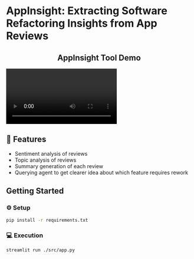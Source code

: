 # AppInsight: Extracting Software Refactoring Insights from App Reviews
<h2 align="center"> AppInsight Tool Demo </h2>
<video src="https://github.com/svk-cu-nlp/AppInsight/assets/96056131/b00e1ea7-e494-43c6-8693-2ea195730065"></video>


## 🔗 Features
- Sentiment analysis of reviews
- Topic analysis of reviews
- Summary generation of each review
- Querying agent to get clearer idea about which feature requires rework

## Getting Started
### ⚙️ Setup
```bash
pip install -r requirements.txt
```
### 💻 Execution
```bash
streamlit run ./src/app.py
```

